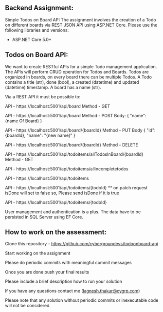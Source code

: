 ## Backend Assignment: 
Simple Todos on Board API The assignment involves the creation of a Todo on different boards via REST JSON API using ASP.NET Core. Please use the following libraries and versions:
   - ASP.NET Core 5.0+

## Todos on Board API: 
We want to create RESTful APIs for a simple Todo management application. The APIs will perform CRUD operation for Todos and Boards. Todos are organized in boards, on every board there can be multiple Todos. A Todo contains a title (str), done (bool), a created (datetime) and updated (datetime) timestamp. A board has a name (str).

Via a REST API it must be possible to:
<!-- - List all boards  -->
API - https://localhost:5001/api/board
Method - GET


<!-- - Add a new board  -->
API - https://localhost:5001/api/board
Method - POST
Body: 
{
    "name": {name Of Board}
}


<!-- - Change a board's title  -->
API - https://localhost:5001/api/board/{boardId}
Method - PUT
Body
{
    "id": {boardId},
    "name": "{new name}"
}

<!-- - Remove a board  -->
API - https://localhost:5001/api/board/{boardId}
Method - DELETE


<!-- - List all Todos on a board  -->
API - https://localhost:5001/api/todoitems/allTodosInBoard/{boardId}
Method - GET



<!-- - List only uncompleted Todos  -->
API - https://localhost:5001/api/todoitems/allincompletetodos


<!-- - Add a Todo to a board  -->
API - https://localhost:5001/api/todoitems

<!-- - Change a Todo's title or status  -->
API - https://localhost:5001/api/todoitems/{todoId}
** on patch request isDone will set to false
so, Please send isDone if it is true

<!-- - Delete a Todo  -->
API - https://localhost:5001/api/todoitems/{todoId}

User management and authentication is a plus. The data have to be persisted in SQL Server using EF Core.

## How to work on the assessment:
Clone this repository - https://github.com/cybergroupdevs/todoonboard-api

Start working on the assignment

Please do periodic commits with meaningful commit messages

Once you are done push your final results

Please include a brief description how to run your solution

If you have any questions contact me (lagnesh.thakur@cygrp.com)

Please note that any solution without periodic commits or inexecutable code will not be considered.
